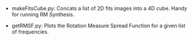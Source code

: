 * makeFitsCube.py:
    Concats a list of 2D fits images into a 4D cube. Handy for running RM Synthesis.
    
* getRMSF.py:
    Plots the Rotation Measure Spread Function for a given list of frequencies.
